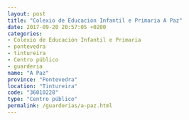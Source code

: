 ```yaml
---
layout: post
title: "Colexio de Educación Infantil e Primaria A Paz"
date: 2017-09-20 20:57:05 +0200
categories:
- Colexio de Educación Infantil e Primaria
- pontevedra
- tintureira
- Centro público
- guarderia
name: "A Paz"
province: "Pontevedra"
location: "Tintureira"
code: "36010228"
type: "Centro público"
permalink: /guarderias/a-paz.html
---
```

